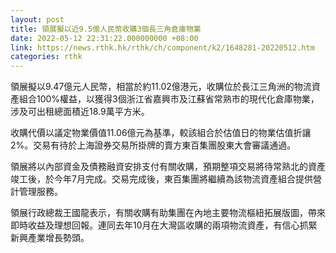 ```yaml
---
layout: post
title: 領展擬以近9.5億人民幣收購3個長三角倉庫物業
date: 2022-05-12 22:31:22.000000000 +08:00
link: https://news.rthk.hk/rthk/ch/component/k2/1648281-20220512.htm
categories: rthk
---
```


領展擬以9.47億元人民幣，相當於約11.02億港元，收購位於長江三角洲的物流資產組合100%權益，以獲得3個浙江省嘉興市及江蘇省常熟市的現代化倉庫物業，涉及可出租總面積近18.9萬平方米。

收購代價以議定物業價值11.06億元為基準，較該組合於估值日的物業估值折讓2%。交易有待於上海證券交易所掛牌的賣方東百集團股東大會審議通過。

領展將以內部資金及債務融資安排支付有關收購，預期整項交易將待常熟北的資產竣工後，於今年7月完成。交易完成後，東百集團將繼續為該物流資產組合提供營計管理服務。

領展行政總裁王國龍表示，有關收購有助集團在內地主要物流樞紐拓展版圖，帶來即時收益及理想回報。連同去年10月在大灣區收購的兩項物流資產，有信心抓緊新興產業增長勢頭。
